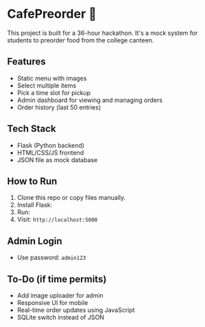 # CafePreorder 🧁

This project is built for a 36-hour hackathon. It's a mock system for students to preorder food from the college canteen.

## Features
- Static menu with images
- Select multiple items
- Pick a time slot for pickup
- Admin dashboard for viewing and managing orders
- Order history (last 50 entries)

## Tech Stack
- Flask (Python backend)
- HTML/CSS/JS frontend
- JSON file as mock database

## How to Run
1. Clone this repo or copy files manually.
2. Install Flask:
3. Run:
4. Visit: `http://localhost:5000`

## Admin Login
- Use password: `admin123`

## To-Do (if time permits)
- Add image uploader for admin
- Responsive UI for mobile
- Real-time order updates using JavaScript
- SQLite switch instead of JSON
